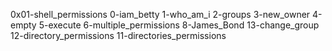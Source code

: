 0x01-shell_permissions
0-iam_betty
1-who_am_i
2-groups
3-new_owner
4-empty
5-execute
6-multiple_permissions
8-James_Bond
13-change_group
12-directory_permissions
11-directories_permissions

